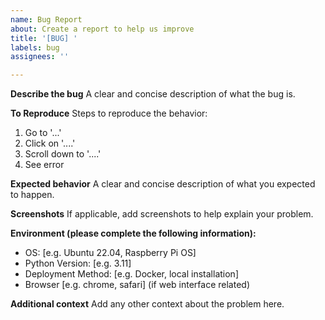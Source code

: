 ```yaml
---
name: Bug Report
about: Create a report to help us improve
title: '[BUG] '
labels: bug
assignees: ''

---
```


**Describe the bug**
A clear and concise description of what the bug is.

**To Reproduce**
Steps to reproduce the behavior:
1. Go to '...'
2. Click on '....'
3. Scroll down to '....'
4. See error

**Expected behavior**
A clear and concise description of what you expected to happen.

**Screenshots**
If applicable, add screenshots to help explain your problem.

**Environment (please complete the following information):**
 - OS: [e.g. Ubuntu 22.04, Raspberry Pi OS]
 - Python Version: [e.g. 3.11]
 - Deployment Method: [e.g. Docker, local installation]
 - Browser [e.g. chrome, safari] (if web interface related)

**Additional context**
Add any other context about the problem here.